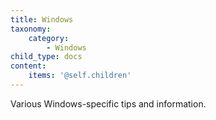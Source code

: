 ```yaml
---
title: Windows
taxonomy:
    category:
        - Windows
child_type: docs
content:
    items: '@self.children'
---
```


Various Windows-specific tips and information.
